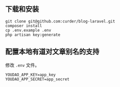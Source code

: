 ## 下载和安装
```
git clone git@github.com:curder/blog-laravel.git
composer install
cp .env.example .env
php artisan key:generate
```


## 配置本地有道对文章别名的支持

修改 `.env` 文件。
```
YOUDAO_APP_KEY=app_key
YOUDAO_APP_SECRET=app_secret
```
